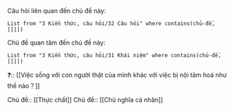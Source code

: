 Câu hỏi liên quan đến chủ đề này:
```dataview
List from "3 Kiến thức, câu hỏi/32 Câu hỏi" where contains(chủ-đề,[[]]) 
```

Chủ đề quan tâm đến chủ đề này:
```dataview
List from "3 Kiến thức, câu hỏi/31 Khái niệm" where contains(chủ-đề,[[]]) 
```
❓:: [[Việc sống với con người thật của mình khác với việc bị nội tâm hoá như thế nào？]]

Chủ đề:: [[Thực chất]]
Chủ đề:: [[Chủ nghĩa cá nhân]]
